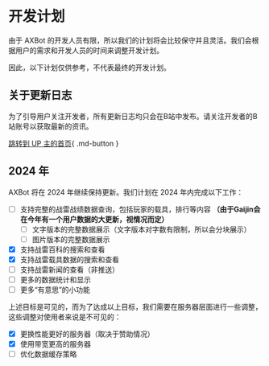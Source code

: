 # 开发计划

由于 AXBot 的开发人员有限，所以我们的计划将会比较保守并且灵活。我们会根据用户的需求和开发人员的时间来调整开发计划。

因此，以下计划仅供参考，不代表最终的开发计划。

## 关于更新日志

为了引导用户关注开发者，所有更新日志均只会在B站中发布。请关注开发者的B站账号以获取最新的资讯。

[跳转到 UP 主的首页](https://space.bilibili.com/8696650){ .md-button }

## 2024 年

AXBot 将在 2024 年继续保持更新。我们计划在 2024 年内完成以下工作：

- [ ] 支持完整的战雷战绩数据查询，包括玩家的载具，排行等内容 **（由于Gaijin会在今年有一个用户数据的大更新，视情况而定）**
    - [ ] 文字版本的完整数据展示（文字版本对字数有限制，所以会分块展示）
    - [ ] 图片版本的完整数据展示
- [x] 支持战雷百科的搜索和查看
- [x] 支持战雷载具数据的搜索和查看
- [ ] 支持战雷新闻的查看（非推送）
- [ ] 更多的数据统计和显示
- [ ] 更多“有意思”的小功能

上述目标是可见的，而为了达成以上目标，我们需要在服务器层面进行一些调整，这些调整对使用者来说是不可见的：

- [x] 更换性能更好的服务器（取决于赞助情况）
- [x] 使用带宽更高的服务器
- [ ] 优化数据缓存策略
